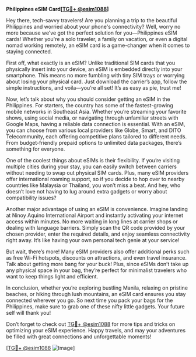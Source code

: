 **Philippines eSIM Card[[TG💪+ @esim1088](https://t.me/s/esim1088)]**

Hey there, tech-savvy travelers! Are you planning a trip to the beautiful Philippines and worried about your phone's connectivity? Well, worry no more because we’ve got the perfect solution for you—Philippines eSIM cards! Whether you're a solo traveler, a family on vacation, or even a digital nomad working remotely, an eSIM card is a game-changer when it comes to staying connected.

First off, what exactly is an eSIM? Unlike traditional SIM cards that you physically insert into your device, an eSIM is embedded directly into your smartphone. This means no more fumbling with tiny SIM trays or worrying about losing your physical card. Just download the carrier’s app, follow the simple instructions, and voila—you’re all set! It’s as easy as pie, trust me!

Now, let’s talk about why you should consider getting an eSIM in the Philippines. For starters, the country has some of the fastest-growing mobile networks in Southeast Asia. Whether you’re streaming your favorite shows, using social media, or navigating through unfamiliar streets with Google Maps, having a reliable data connection is essential. With an eSIM, you can choose from various local providers like Globe, Smart, and DITO Telecommunity, each offering competitive plans tailored to different needs. From budget-friendly prepaid options to unlimited data packages, there’s something for everyone.

One of the coolest things about eSIMs is their flexibility. If you’re visiting multiple cities during your stay, you can easily switch between carriers without needing to swap out physical SIM cards. Plus, many eSIM providers offer international roaming support, so if you decide to hop over to nearby countries like Malaysia or Thailand, you won’t miss a beat. And hey, who doesn’t love not having to lug around extra gadgets or worry about compatibility issues?

Another major advantage of using an eSIM is convenience. Imagine landing at Ninoy Aquino International Airport and instantly activating your internet access within minutes. No more waiting in long lines at carrier shops or dealing with language barriers. Simply scan the QR code provided by your chosen provider, enter the required details, and enjoy seamless connectivity right away. It’s like having your own personal tech genie at your service!

But wait, there’s more! Many eSIM providers also offer additional perks such as free Wi-Fi hotspots, discounts on attractions, and even travel insurance. Talk about getting more bang for your buck! Plus, since eSIMs don’t take up any physical space in your bag, they’re perfect for minimalist travelers who want to keep things light and efficient.

In conclusion, whether you’re exploring bustling Manila, relaxing on pristine beaches, or hiking through lush mountains, an eSIM card ensures you stay connected wherever you go. So next time you pack your bags for the Philippines, make sure to grab one of these nifty little gadgets. Your future self will thank you!

Don’t forget to check out [TG💪+ @esim1088](https://t.me/s/esim1088) for more tips and tricks on optimizing your eSIM experience. Happy travels, and may your adventures be filled with great connections and unforgettable moments!

[[TG💪+ @esim1088](https://t.me/s/esim1088) ![Image](https://i.postimg.cc/Y0z9fWf4/image.png)]